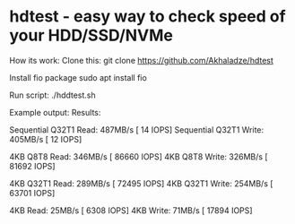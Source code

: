 # hdtest - easy way to check speed of your HDD/SSD/NVMe

How its work:
Clone this:
git clone https://github.com/Akhaladze/hdtest

Install fio package
sudo apt install fio

Run script:
./hddtest.sh

Example output:
Results:

Sequential Q32T1 Read: 487MB/s [   14 IOPS]
Sequential Q32T1 Write: 405MB/s [   12 IOPS]

4KB Q8T8 Read: 346MB/s [   86660 IOPS]
4KB Q8T8 Write: 326MB/s [   81692 IOPS]

4KB Q32T1 Read: 289MB/s [   72495 IOPS]
4KB Q32T1 Write: 254MB/s [   63701 IOPS]

4KB Read: 25MB/s [   6308 IOPS]
4KB Write: 71MB/s [   17894 IOPS]
